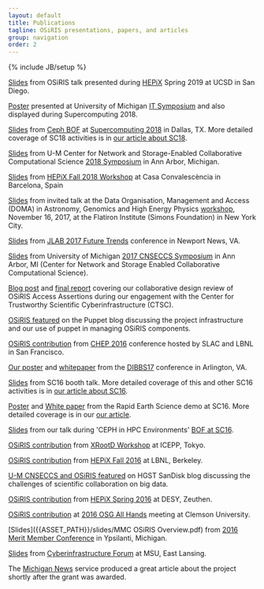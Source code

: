 ```yaml
---
layout: default
title: Publications
tagline: OSiRIS presentations, papers, and articles
group: navigation
order: 2
---
```

{% include JB/setup %}

<a href="https://indico.cern.ch/event/765497/contributions/3351202/">Slides</a> from OSiRIS talk presented during <a href="https://www.hepix.org/">HEPiX</a> Spring 2019 at UCSD in San Diego.

<a href="{{ASSET_PATH}}/slides/SC18-Poster.pdf">Poster</a> presented at University of Michigan <a href="https://it.umich.edu/community/michigan-it-symposium/2018/posters">IT Symposium</a> and also displayed during Supercomputing 2018.  

<a href="{{ASSET_PATH}}/slides/SC18-Ceph-BOF-BenMeekhof.pdf">Slides</a> from <a href="https://www.msi.umn.edu/ceph-hpc-environments-sc18">Ceph BOF</a> at <a href="https://sc18.supercomputing.org/presentation/?id=bof103&sess=sess364">Supercomputing 2018</a> in Dallas, TX.  More detailed coverage of SC18 activities is in <a href="{% post_url 2018-11-19-osiris-at-supercomputing-2018 %}">our article about SC18</a>.

<a href="https://indico.cern.ch/event/692449/contributions/3170057">Slides</a> from U-M Center for Network and Storage-Enabled Collaborative Computational Science <a href="https://micde.umich.edu/centers/cnseccs/symposia/">2018 Symposium</a> in Ann Arbor, Michigan.  

<a href="https://indico.cern.ch/event/730908/contributions/3153337">Slides</a> from <a href="https://indico.cern.ch/event/730908/">HEPiX Fall 2018 Workshop</a> at Casa Convalescència in Barcelona, Spain

<a href="https://indico.cern.ch/event/669506/contributions/2782243">Slides</a> from invited talk at the Data Organisation, Management and Access (DOMA) in Astronomy, Genomics and High Energy Physics <a href="https://indico.cern.ch/event/669506/">workshop</a>, November 16, 2017, at the Flatiron Institute (Simons Foundation) in New York City. 

<a href="https://www.jlab.org/indico/event/213/session/5/contribution/18/material/slides/">Slides</a> from <a href="https://www.jlab.org/conferences/trends2017/">JLAB 2017 Future Trends</a> conference in Newport News, VA.

<a href="http://micde.umich.edu/wp-content/uploads/sites/6/2016/03/CNSECCS-Symposium-OSiRIS.pdf">Slides</a> from University of Michigan <a href="http://micde.umich.edu/centers/cnseccs/2017-symposium/">2017 CNSECCS Symposium</a> in Ann Arbor, MI (Center for Network and Storage Enabled Collaborative Computational Science).

<a href="http://blog.trustedci.org/2017/04/osiris-engagement-summary.html">Blog post</a> and <a href="https://scholarworks.iu.edu/dspace/handle/2022/21307">final report</a> covering our collaborative design review of OSiRIS Access Assertions during our engagement with the Center for Trustworthy Scientific Cyberinfrastructure (CTSC). 

<a href="https://puppet.com/blog/nsf-puppet-help-osiris-provide-software-defined-storage-research-universities">OSiRIS featured</a> on the Puppet blog discussing the project infrastructure and our use of puppet in managing OSiRIS components.

[OSiRIS contribution](http://indico.cern.ch/event/505613/contributions/2230915/) from [CHEP 2016](http://chep2016.org/) conference hosted by SLAC and LBNL in San Francisco. 

<a href="https://dibbs17.org/report/Posters/1541335poster.PDF">Our poster</a> and <a href="https://dibbs17.org/report/Papers/1541335paper.PDF">whitepaper</a> from the <a href="https://dibbs17.org">DIBBS17</a> conference in Arlington, VA. 

<a href="{{ASSET_PATH}}/slides/SC16-Booth-Talk.pdf">Slides</a> from SC16 booth talk.  More detailed coverage of this and other SC16 activities is in <a href="{% post_url 2016-11-18-osiris-at-supercomputing-2016 %}">our article about SC16</a>.

<a href="{{ASSET_PATH}}/slides/SC16-NRE-OSiRIS-Poster.ppt">Poster</a> and <a href="{{ASSET_PATH}}/slides/SC16-NRE-OSiRIS-submitted.pdf">White paper</a> from the Rapid Earth Science demo at SC16.  More detailed coverage is in our <a href="{% post_url 2016-11-16-moving-usgs-data-with-dlt-and-osiris-at-sc16 %}">our article</a>.

<a href="https://www.msi.umn.edu/sites/default/files/6-BenMeekhof-SC16-Ceph-BOF.pdf">Slides</a> from our talk during 'CEPH in HPC Environments' <a href="https://www.msi.umn.edu/sc16Ceph">BOF at SC16</a>.

<a href="https://indico.cern.ch/event/523410/contributions/2355721/">OSiRIS contribution</a> from <a href="https://indico.cern.ch/event/523410/overview">XRootD Workshop</a> at ICEPP, Tokyo.

<a href="https://indico.cern.ch/event/531810/contributions/2326471/">OSiRIS contribution</a> from <a href="https://indico.cern.ch/event/531810/overview">HEPiX Fall 2016</a> at LBNL, Berkeley.

<a href="https://itblog.sandisk.com/sciences-data-challenge-university-solving-collaboration-disconnect/">U-M CNSECCS and OSiRIS featured</a> on HGST SanDisk blog discussing the challenges of scientific collaboration on big data.  

<a href="https://indico.cern.ch/event/466991/contributions/1143627/">OSiRIS contribution</a> from <a href="https://indico.cern.ch/event/466991/">HEPiX Spring 2016</a> at DESY, Zeuthen.

[OSiRIS contribution](https://indico.fnal.gov/contributionDisplay.py?contribId=30&confId=10571) at <a href="https://indico.fnal.gov/conferenceDisplay.py?ovw=True&confId=10571">2016 OSG All Hands</a> meeting at Clemson University.

[Slides]({{ASSET_PATH}}/slides/MMC OSiRIS Overview.pdf) from [2016 Merit Member Conference](https://www.merit.edu/mmc-agenda-detail/#osiris) in Ypsilanti, Michigan. 

[Slides]({{ASSET_PATH}}/slides/MSU-CI-Conf.pdf) from [Cyberinfrastructure Forum](https://vprgs.msu.edu/ci-forum/2016/agenda) at MSU, East Lansing.  

The [Michigan News](http://ns.umich.edu/new/releases/23151-big-data-5m-to-widen-bottleneck-to-discovery) service produced a great article about the project shortly after the grant was awarded.
